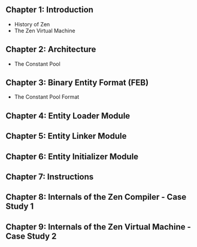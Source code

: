 ## Chapter 1: Introduction
 * History of Zen
 * The Zen Virtual Machine

## Chapter 2: Architecture
 * The Constant Pool

## Chapter 3: Binary Entity Format (FEB)
 * The Constant Pool Format

## Chapter 4: Entity Loader Module
## Chapter 5: Entity Linker Module
## Chapter 6: Entity Initializer Module
## Chapter 7: Instructions
## Chapter 8: Internals of the Zen Compiler - Case Study 1
## Chapter 9: Internals of the Zen Virtual Machine - Case Study 2